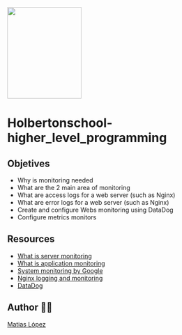 <img src="https://blog.holbertonschool.com/wp-content/uploads/2020/04/unnamed-2.png" width="170" height="210">

# Holbertonschool-higher_level_programming

## Objetives
- Why is monitoring needed
- What are the 2 main area of monitoring
- What are access logs for a web server (such as Nginx)
- What are error logs for a web server (such as Nginx)
- Create and configure Webs monitoring using DataDog
- Configure metrics monitors

## Resources

- [What is server monitoring](https://intranet.hbtn.io/rltoken/m8e7smqRz3k4PUBnv0zB7g)
- [What is application monitoring](https://intranet.hbtn.io/rltoken/fGzCCVr7lwNEvarE8u1HRQ)
- [System monitoring by Google](https://intranet.hbtn.io/rltoken/h6WV2iIVUCL-atjFIu6TZA)
- [Nginx logging and monitoring](https://intranet.hbtn.io/rltoken/ZUIlnid6NphRWIaGZ3MTZQ)
- [DataDog](https://www.datadoghq.com/)

## Author 👨‍💻
[Matias López](https://uy.linkedin.com/in/matias-l%C3%B3pez-777796194?trk=people-guest_people_search-card)

